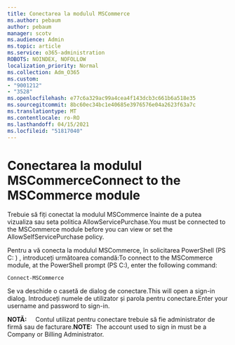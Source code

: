 ```yaml
---
title: Conectarea la modulul MSCommerce
ms.author: pebaum
author: pebaum
manager: scotv
ms.audience: Admin
ms.topic: article
ms.service: o365-administration
ROBOTS: NOINDEX, NOFOLLOW
localization_priority: Normal
ms.collection: Adm_O365
ms.custom:
- "9001212"
- "3528"
ms.openlocfilehash: e77c6a329ac99a4cea4f143dcb3c661b6a518e35
ms.sourcegitcommit: 8bc60ec34bc1e40685e3976576e04a2623f63a7c
ms.translationtype: MT
ms.contentlocale: ro-RO
ms.lasthandoff: 04/15/2021
ms.locfileid: "51817040"
---
```

# <a name="connect-to-the-mscommerce-module"></a><span data-ttu-id="c50c0-102">Conectarea la modulul MSCommerce</span><span class="sxs-lookup"><span data-stu-id="c50c0-102">Connect to the MSCommerce module</span></span>

<span data-ttu-id="c50c0-103">Trebuie să fiți conectat la modulul MSCommerce înainte de a putea vizualiza sau seta politica AllowServicePurchase.</span><span class="sxs-lookup"><span data-stu-id="c50c0-103">You must be connected to the MSCommerce module before you can view or set the AllowSelfServicePurchase policy.</span></span>  

<span data-ttu-id="c50c0-104">Pentru a vă conecta la modulul MSCommerce, în solicitarea PowerShell (PS C: \) , introduceți următoarea comandă:</span><span class="sxs-lookup"><span data-stu-id="c50c0-104">To connect to the MSCommerce module, at the PowerShell prompt (PS C:\), enter the following command:</span></span>

`Connect-MSCommerce`

<span data-ttu-id="c50c0-105">Se va deschide o casetă de dialog de conectare.</span><span class="sxs-lookup"><span data-stu-id="c50c0-105">This will open a sign-in dialog.</span></span> <span data-ttu-id="c50c0-106">Introduceți numele de utilizator și parola pentru conectare.</span><span class="sxs-lookup"><span data-stu-id="c50c0-106">Enter your username and password to sign-in.</span></span>

<span data-ttu-id="c50c0-107">**NOTĂ:** &nbsp; &nbsp; Contul utilizat pentru conectare trebuie să fie administrator de firmă sau de facturare.</span><span class="sxs-lookup"><span data-stu-id="c50c0-107">**NOTE:**&nbsp;&nbsp;The account used to sign in must be a Company or Billing Administrator.</span></span>
